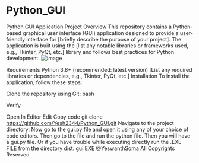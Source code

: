 ﻿# Python_GUI
Python GUI Application
Project Overview
This repository contains a Python-based graphical user interface (GUI) application designed to provide a user-friendly interface for [briefly describe the purpose of your project]. The application is built using the [list any notable libraries or frameworks used, e.g., Tkinter, PyQt, etc.] library and follows best practices for Python development.
![image](https://github.com/user-attachments/assets/7c3c1127-1ca9-4c9a-9f35-fad9db5c82c8)

Requirements
Python 3.8+ (recommended: latest version)
[List any required libraries or dependencies, e.g., Tkinter, PyQt, etc.]
Installation
To install the application, follow these steps:

Clone the repository using Git:
bash

Verify

Open In Editor
Edit
Copy code
git clone https://github.com/Yesh2344/Python_GUI.git
Navigate to the project directory:
Now go to the gui.py file and open it using any of your choice of code editors.
Then go to the file and run the python file.
Then you will have a gui.py file.
Or if you have trouble while executing directly run the .EXE FILE from the directory dist.
gui.EXE
@YeswanthSoma All Copyrights Reserved
